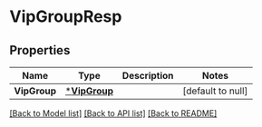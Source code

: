 # VipGroupResp

## Properties
Name | Type | Description | Notes
------------ | ------------- | ------------- | -------------
**VipGroup** | [***VipGroup**](VIPGroup.md) |  | [default to null]

[[Back to Model list]](../README.md#documentation-for-models) [[Back to API list]](../README.md#documentation-for-api-endpoints) [[Back to README]](../README.md)


